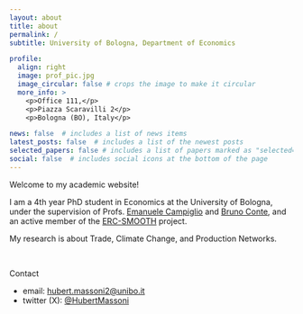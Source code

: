 ```yaml
---
layout: about
title: about
permalink: /
subtitle: University of Bologna, Department of Economics

profile:
  align: right
  image: prof_pic.jpg
  image_circular: false # crops the image to make it circular
  more_info: >
    <p>Office 111,</p>
    <p>Piazza Scaravilli 2</p>
    <p>Bologna (BO), Italy</p>

news: false  # includes a list of news items
latest_posts: false  # includes a list of the newest posts
selected_papers: false # includes a list of papers marked as "selected={true}"
social: false  # includes social icons at the bottom of the page
---
```


Welcome to my academic website! 

I am a 4th year PhD student in Economics at the University of Bologna, under the supervision of Profs. [Emanuele Campiglio](https://sites.google.com/site/ecampiglio/) and [Bruno Conte](https://brunoconteleite.github.io/), and an active member of the [ERC-SMOOTH](https://site.unibo.it/smooth/en) project.

My research is about Trade, Climate Change, and Production Networks.

<br>

Contact
- email: hubert.massoni2@unibo.it
- twitter (X): [@HubertMassoni](https://twitter.com/HubertMassoni)
